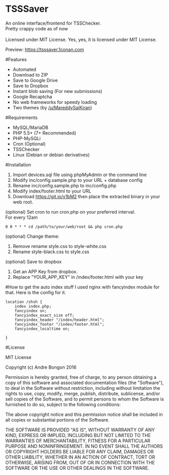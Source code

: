 # TSSSaver
An online interface/frontend for TSSChecker.<br>
Pretty crappy code as of now<br><br>
Licensed under MIT License. Yes, yes, it is licensed under MIT License.

Preview: https://tsssaver.1conan.com

#Features
- Automated
- Download to ZIP
- Save to Google Drive
- Save to Dropbox
- Instant blob saving (For new submissions)
- Google Recaptcha
- No web frameworks for speedy loading
- Two themes (by <a href="https://www.reddit.com/user/MareddySaiKiran">/u/MareddySaiKiran</a>)

#Requirements
- MySQL/MariaDB
- PHP 5.5+ (7+ Recommended)
- PHP-MySQLi
- Cron (Optional)
- TSSChecker
- Linux (Debian or debian derivatives)

#Installation
1. Import devices.sql file using phpMyAdmin or the command line<br>
2. Modify inc/config.sample.php to your URL + database config<br>
3. Rename inc/config.sample.php to inc/config.php<br>
4. Modify index/footer.html to your URL<br>
5. Download https://git.io/v1bM2 then place the extracted binary in your web root.

(optional)
Set cron to run cron.php on your preferred interval.<br>
For every 12am
```
0 0 * * * cd /path/to/your/web/root && php cron.php
```

(optional)
Change theme:<br>
1. Remove rename style.css to style-white.css<br>
2. Rename style-black.css to style.css<br>

(optional)
Save to dropbox
1. Get an APP Key from dropbox.<br>
2. Replace "YOUR_APP_KEY" in /index/footer.html with your key

#How to get the auto index stuff
I used nginx with fancyindex module for that. Here is the config for it. 
```
location /shsh {
	index index.php;
	fancyindex on;
	fancyindex_exact_size off;
	fancyindex_header "/index/header.html";
	fancyindex_footer "/index/footer.html";
	fancyindex_localtime on;

}
```

#License

MIT License

Copyright (c) Andre Bongon 2016 

Permission is hereby granted, free of charge, to any person obtaining a copy
of this software and associated documentation files (the "Software"), to deal
in the Software without restriction, including without limitation the rights
to use, copy, modify, merge, publish, distribute, sublicense, and/or sell
copies of the Software, and to permit persons to whom the Software is
furnished to do so, subject to the following conditions:

The above copyright notice and this permission notice shall be included in all
copies or substantial portions of the Software.

THE SOFTWARE IS PROVIDED "AS IS", WITHOUT WARRANTY OF ANY KIND, EXPRESS OR
IMPLIED, INCLUDING BUT NOT LIMITED TO THE WARRANTIES OF MERCHANTABILITY,
FITNESS FOR A PARTICULAR PURPOSE AND NONINFRINGEMENT. IN NO EVENT SHALL THE
AUTHORS OR COPYRIGHT HOLDERS BE LIABLE FOR ANY CLAIM, DAMAGES OR OTHER
LIABILITY, WHETHER IN AN ACTION OF CONTRACT, TORT OR OTHERWISE, ARISING FROM,
OUT OF OR IN CONNECTION WITH THE SOFTWARE OR THE USE OR OTHER DEALINGS IN THE
SOFTWARE.
